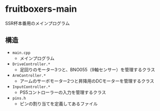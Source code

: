 # fruitboxers-main

SSR杯本番用のメインプログラム

## 構造

- `main.cpp`
  - メインプログラム
- `DriveController.*`
  - 足回りのモーター3つと、BNO055（9軸センサー）を管理するクラス
- `ArmController.*`
  - アームのサーボモーター2つと昇降用のDCモーターを管理するクラス
- `InputController.*`
  - PS5コントローラーの入力を管理するクラス
- `pins.h`
  - ピンの割り当てを定義してあるファイル